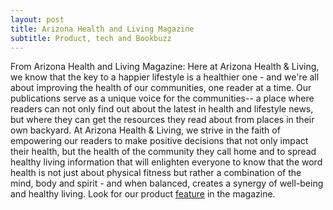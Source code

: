 ```yaml
---
layout: post
title: Arizona Health and Living Magazine
subtitle: Product, tech and Bookbuzz
---
```


From Arizona Health and Living Magazine:
Here at Arizona Health & Living, we know that the key to a happier lifestyle is a healthier one - and we're all about improving the health of our communities, one reader at a time. Our publications serve as a unique voice for the communities-- a place where readers can not only find out about the latest in health and lifestyle news, but where they can get the resources they read about from places in their own backyard. At Arizona Health & Living, we strive in the faith of empowering our readers to make positive decisions that not only impact their health, but the health of the community they call home and to spread healthy living information that will enlighten everyone to know that the word health is not just about physical fitness but rather a combination of the mind, body and spirit - and when balanced, creates a synergy of well-being and healthy living. 
Look for our product [feature](https://issuu.com/arizonahealthandliving/docs/arizona_health___living_magazine_ea_1074ce2e2893ce/57) in the magazine.
